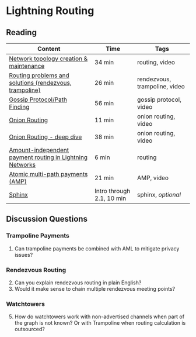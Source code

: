 # Lightning Routing

## Reading

| Content                                                                                       | Time  | Tags                    |
|-----------------------------------------------------------------------------------------------|-------|-------------------------|
[Network topology creation & maintenance](https://www.youtube.com/watch?v=j2l_Ut4k1qI) | 34 min | routing, video |
[Routing problems and solutions (rendezvous, trampoline)](https://www.youtube.com/watch?v=1O-bhcbh9vE) | 26 min | rendezvous, trampoline, video |
[Gossip Protocol/Path Finding](https://youtu.be/MeEFUaRnMak) | 56 min | gossip protocol, video |
[Onion Routing](https://youtu.be/toarjBSPFqI) | 11 min | onion routing, video |
[Onion Routing - deep dive](https://youtu.be/D4kX0gR-H0Y) | 38 min | onion routing, video |
[Amount-independent payment routing in Lightning Networks](https://medium.com/coinmonks/amount-independent-payment-routing-in-lightning-networks-6409201ff5ed) | 6 min | routing |
[Atomic multi-path payments (AMP)](https://youtu.be/Og4TGERPZMY) | 21 min | AMP, video |
[Sphinx](https://cypherpunks.ca/~iang/pubs/Sphinx_Oakland09.pdf) | Intro through 2.1, 10 min | sphinx, _optional_ |

## Discussion Questions

### Trampoline Payments
1. Can trampoline payments be combined with AML to mitigate privacy issues?

### Rendezvous Routing
2. Can you explain rendezvous routing in plain English?
3. Would it make sense to chain multiple rendezvous meeting points?

### Watchtowers
5. How do watchtowers work with non-advertised channels when part of the graph is not known? Or with Trampoline when routing calculation is outsourced?
